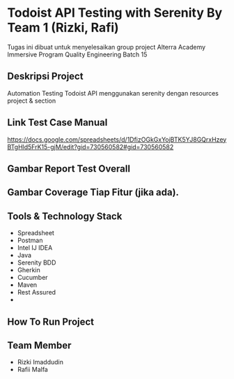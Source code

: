 # Todoist API Testing with Serenity By Team 1 (Rizki, Rafi)
Tugas ini dibuat untuk menyelesaikan group project Alterra Academy Immersive Program Quality Engineering Batch 15

## Deskripsi Project
Automation Testing Todoist API menggunakan serenity dengan resources project & section

## Link Test Case Manual
https://docs.google.com/spreadsheets/d/1DfizOGkGxYojBTK5YJ8GQrxHzeyBTgHld5FrK15-gjM/edit?gid=730560582#gid=730560582

## Gambar Report Test Overall

## Gambar Coverage Tiap Fitur (jika ada).

## Tools & Technology Stack
* Spreadsheet
* Postman
* Intel IJ IDEA
* Java
* Serenity BDD
* Gherkin
* Cucumber
* Maven
* Rest Assured
* 
## How To Run Project

## Team Member
* Rizki Imaddudin
* Rafii Malfa